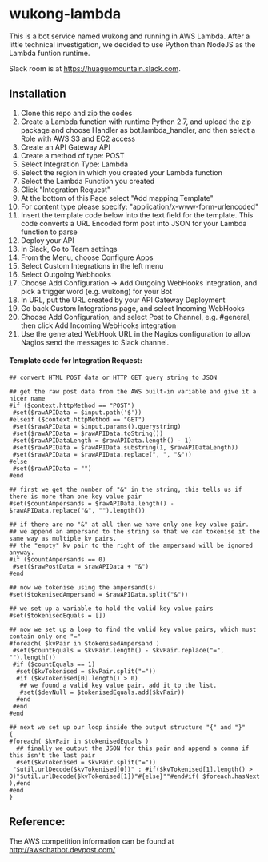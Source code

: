 # wukong-lambda

This is a bot service named wukong and running in AWS Lambda. After a little technical investigation, we decided to use Python than NodeJS as the Lambda funtion runtime.


Slack room is at https://huaguomountain.slack.com.

## Installation
1. Clone this repo and zip the codes
2. Create a Lambda function with runtime Python 2.7, and upload the zip package and choose Handler as bot.lambda_handler, and then select a Role with AWS S3 and EC2 access
3. Create an API Gateway API
4. Create a method of type: POST
5. Select Integration Type: Lambda
6. Select the region in which you created your Lambda function
7. Select the Lambda Function you created
8. Click "Integration Request"
9. At the bottom of this Page select "Add mapping Template"
10. For content type please specify: "application/x-www-form-urlencoded"
11. Insert the template code below into the text field for the template. This code converts a URL Encoded form post into JSON for your Lambda function to parse
12. Deploy your API
13. In Slack, Go to Team settings
14. From the Menu, choose Configure Apps
15. Select Custom Integrations in the left menu
16. Select Outgoing Webhooks
17. Choose Add Configuration -> Add Outgoing WebHooks integration, and pick a trigger word (e.g. wukong) for your Bot
18. In URL, put the URL created by your API Gateway Deployment
19. Go back Custom Integrations page, and select Incoming WebHooks
20. Choose Add Configuration, and select Post to Channel, e.g. #general, then click Add Incoming WebHooks integration
21. Use the generated WebHook URL in the Nagios configuration to allow Nagios send the messages to Slack channel. 

#### Template code for Integration Request:
```
## convert HTML POST data or HTTP GET query string to JSON
 
## get the raw post data from the AWS built-in variable and give it a nicer name
#if ($context.httpMethod == "POST")
 #set($rawAPIData = $input.path('$'))
#elseif ($context.httpMethod == "GET")
 #set($rawAPIData = $input.params().querystring)
 #set($rawAPIData = $rawAPIData.toString())
 #set($rawAPIDataLength = $rawAPIData.length() - 1)
 #set($rawAPIData = $rawAPIData.substring(1, $rawAPIDataLength))
 #set($rawAPIData = $rawAPIData.replace(", ", "&"))
#else
 #set($rawAPIData = "")
#end
 
## first we get the number of "&" in the string, this tells us if there is more than one key value pair
#set($countAmpersands = $rawAPIData.length() - $rawAPIData.replace("&", "").length())
 
## if there are no "&" at all then we have only one key value pair.
## we append an ampersand to the string so that we can tokenise it the same way as multiple kv pairs.
## the "empty" kv pair to the right of the ampersand will be ignored anyway.
#if ($countAmpersands == 0)
 #set($rawPostData = $rawAPIData + "&")
#end
 
## now we tokenise using the ampersand(s)
#set($tokenisedAmpersand = $rawAPIData.split("&"))
 
## we set up a variable to hold the valid key value pairs
#set($tokenisedEquals = [])
 
## now we set up a loop to find the valid key value pairs, which must contain only one "="
#foreach( $kvPair in $tokenisedAmpersand )
 #set($countEquals = $kvPair.length() - $kvPair.replace("=", "").length())
 #if ($countEquals == 1)
  #set($kvTokenised = $kvPair.split("="))
  #if ($kvTokenised[0].length() > 0)
   ## we found a valid key value pair. add it to the list.
   #set($devNull = $tokenisedEquals.add($kvPair))
  #end
 #end
#end
 
## next we set up our loop inside the output structure "{" and "}"
{
#foreach( $kvPair in $tokenisedEquals )
  ## finally we output the JSON for this pair and append a comma if this isn't the last pair
  #set($kvTokenised = $kvPair.split("="))
 "$util.urlDecode($kvTokenised[0])" : #if($kvTokenised[1].length() > 0)"$util.urlDecode($kvTokenised[1])"#{else}""#end#if( $foreach.hasNext ),#end
#end
}
```

## Reference:
The AWS competition information can be found at http://awschatbot.devpost.com/
